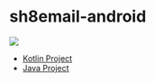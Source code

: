 # sh8email-android

![](https://travis-ci.org/triplepy/sh8email-android.svg?branch=master)

- [Kotlin Project](https://github.com/triplepy/sh8email-android/tree/kotlin-branch)
- [Java Project](https://github.com/triplepy/sh8email-android/tree/java-branch)